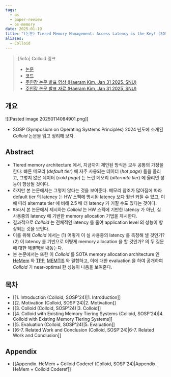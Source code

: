 ```yaml
---
tags:
  - os
  - paper-review
  - os-memory
date: 2025-01-19
title: "(논문) Tiered Memory Management: Access Latency is the Key! (SOSP'24)"
aliases:
  - Colloid
---
```

> [!info] Colloid 링크
> - [논문](https://dl.acm.org/doi/10.1145/3694715.3695968)
> - [코드](https://github.com/host-architecture/colloid)
> - [주인장 논문 발표 영상 (Haeram Kim, Jan 31 2025, SNU)](https://youtu.be/08lyQ_RbiaU?si=OcMGxLX9wJk1O1Pu)
> - [주인장 논문 발표 자료 (Haeram Kim, Jan 31 2025, SNU)](https://1drv.ms/b/c/12a2aef6bd5b0c74/EX9gccMoyDtLvClMwXX1H8sBYKO-YQLejL-Ya2xofpUIXw?e=SjM7iH)

## 개요

![[Pasted image 20250114084901.png]]

- SOSP (Symposium on Operating Systems Principles) 2024 년도에 소개된 *Colloid* 논문을 읽고 정리해 보자.

## Abstract

- Tiered memory architecture 에서, 지금까지 제안된 방식은 모두 공통의 가정을 한다: 빠른 메모리 (*default tier*) 에 자주 사용되는 데이터 (*hot page*) 들을 올리고, 그렇지 않은 데이터 (*cold page*) 는 느린 메모리 (*alternate tier*) 에 올리면 성능이 향상될 것이다.
- 하지만 본 논문에서는 그렇지 않다는 것을 보여준다. 메모리 참조가 많아짐에 따라 default tier 의 latency 는 HW 스펙에 명시된 latency 보다 훨씬 커질 수 있고, 이에 따라 alternate tier 에 비해 2.5 배 더 latency 가 커질 수도 있다는 것이다.
- 따라서 본 논문에서 제시하는 *Colloid* 는 HW 스펙에 기반한 latency 가 아닌, 실 사용중의 latency 에 기반한 memory allocation 기법을 제시한다.
- 결과적으로 *Colloid* 는 전체적인 latency 를 줄여 application level 의 성능이 향상되는 것을 보인다.
- 이를 위해 *Colloid* 에서는 (1) 어떻게 이 실 사용중의 latency 를 측정해 낼 것인가? (2) 이 latency 를 기반으로 어떻게 memory allocation 을 할 것인가? 의 두 질문에 대한 해결책을 내놓는다.
- 본 논문에서는 또한 이 *Colloid* 를 SOTA memory allocation architecture 인 [HeMem](https://dl.acm.org/doi/10.1145/3477132.3483550) 와 [TPP](https://dl.acm.org/doi/10.1145/3582016.3582063), [MEMTIS](https://dl.acm.org/doi/10.1145/3600006.3613167) 와 결합하고, 이에 대한 evaluation 을 하여 공개하여 *Colloid* 가 near-optimal 한 성능이 나옴을 보여준다.

## 목차

- [[1. Introduction (Colloid, SOSP'24)|1. Introduction]]
- [[2. Motivation (Colloid, SOSP'24)|2. Motivation]]
- [[3. Colloid (Colloid, SOSP'24)|3. Colloid]]
- [[4. Colloid with Existing Memory Tiering Systems (Colloid, SOSP'24)|4. Colloid with Existing Memory Tiering Systems]]
- [[5. Evaluation (Colloid, SOSP'24)|5. Evaluation]]
- [[6-7. Related Work and Conclusion (Colloid, SOSP'24)|6-7. Related Work and Conclusion]]

## Appendix

- [[Appendix. HeMem + Colloid Coderef (Colloid, SOSP'24)|Appendix. HeMem + Colloid Coderef]]